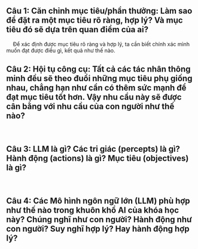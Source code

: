 ## Câu 1: Căn chỉnh mục tiêu/phần thưởng: Làm sao để đặt ra một mục tiêu rõ ràng, hợp lý? Và mục tiêu đó sẽ dựa trên quan điểm của ai?
&emsp; Để xác định được mục tiêu rõ ràng và hợp lý, ta cần biết chính xác mình muốn đạt được điều gì, kết quả như thế nào. 
## Câu 2: Hội tụ công cụ: Tất cả các tác nhân thông minh đều sẽ theo đuổi những mục tiêu phụ giống nhau, chẳng hạn như cần có thêm sức mạnh để đạt mục tiêu tốt hơn. Vậy nhu cầu này sẽ được cân bằng với nhu cầu của con người như thế nào?
&emsp; 
## Câu 3: LLM là gì? Các tri giác (percepts) là gì? Hành động (actions) là gì? Mục tiêu (objectives) là gì?
&emsp;
## Câu 4: Các Mô hình ngôn ngữ lớn (LLM) phù hợp như thế nào trong khuôn khổ AI của khóa học này? Chúng nghĩ như con người? Hành động như con người? Suy nghĩ hợp lý? Hay hành động hợp lý?
&emsp; 
